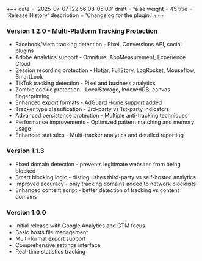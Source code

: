 +++
date = '2025-07-07T22:56:08-05:00'
draft = false
weight = 45
title = 'Release History'
description = 'Changelog for the plugin.'
+++

### Version 1.2.0 - Multi-Platform Tracking Protection

- Facebook/Meta tracking detection - Pixel, Conversions API, social plugins
- Adobe Analytics support - Omniture, AppMeasurement, Experience Cloud
- Session recording protection - Hotjar, FullStory, LogRocket, Mouseflow, SmartLook
- TikTok tracking detection - Pixel and business analytics
- Zombie cookie protection - LocalStorage, IndexedDB, canvas fingerprinting
- Enhanced export formats - AdGuard Home support added
- Tracker type classification - 3rd-party vs 1st-party indicators
- Advanced persistence protection - Multiple anti-tracking techniques
- Performance improvements - Optimized pattern matching and memory usage
- Enhanced statistics - Multi-tracker analytics and detailed reporting

### Version 1.1.3

- Fixed domain detection - prevents legitimate websites from being blocked
- Smart blocking logic - distinguishes third-party vs self-hosted analytics
- Improved accuracy - only tracking domains added to network blocklists
- Enhanced content script - better detection of tracking vs content domains

### Version 1.0.0

- Initial release with Google Analytics and GTM focus
- Basic hosts file management
- Multi-format export support
- Comprehensive settings interface
- Real-time statistics tracking
